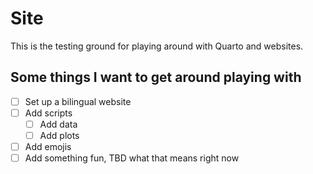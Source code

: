 # Site

This is the testing ground for playing around with Quarto and websites.

## Some things I want to get around playing with

- [ ] Set up a bilingual website
- [ ] Add scripts
    - [ ] Add data
    - [ ] Add plots
- [ ] Add emojis
- [ ] Add something fun, TBD what that means right now
